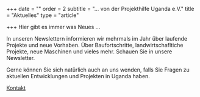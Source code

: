 +++
date = ""
order = 2
subtitle = "... von der Projekthilfe Uganda e.V."
title = "Aktuelles"
type = "article"

+++
Hier gibt es immer was Neues ...

In unseren Newslettern informieren wir mehrmals im Jahr über laufende Projekte und neue Vorhaben. Über Baufortschritte, landwirtschafltiche Projekte, neue Maschinen und vieles mehr. Schauen Sie in unsere Newsletter.

Gerne können Sie sich natürlich auch an uns wenden, falls Sie Fragen zu aktuellen Entwicklungen und Projekten in Uganda haben.

[Kontakt](unser-verein/kontakt "Kontaktinformationen")
